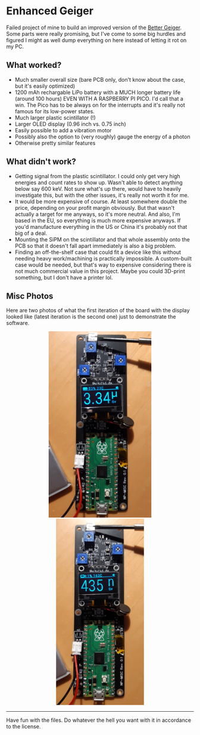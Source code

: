 # Enhanced Geiger

Failed project of mine to build an improved version of the [Better Geiger](https://www.bettergeiger.com/). Some parts were really promising, but I've come to some big hurdles and figured I might as well dump everything on here instead of letting it rot on my PC.

## What worked?

- Much smaller overall size (bare PCB only, don't know about the case, but it's easily optimized)
- 1200 mAh rechargable LiPo battery with a MUCH longer battery life (around 100 hours) EVEN WITH A RASPBERRY PI PICO. I'd call that a win. The Pico has to be always on for the interrupts and it's really not famous for its low-power states.
- Much larger plastic scintillator (!)
- Larger OLED display (0.96 inch vs. 0.75 inch)
- Easily possible to add a vibration motor
- Possibly also the option to (very roughly) gauge the energy of a photon
- Otherwise pretty similar features

## What didn't work?

- Getting signal from the plastic scintillator. I could only get very high energies and count rates to show up. Wasn't able to detect anything below say 600 keV. Not sure what's up there, would have to heavily investigate this, but with the other issues, it's really not worth it for me.
- It would be more expensive of course. At least somewhere double the price, depending on your profit margin obviously. But that wasn't actually a target for me anyways, so it's more neutral. And also, I'm based in the EU, so everything is much more expensive anyways. If you'd manufacture everything in the US or China it's probably not that big of a deal.
- Mounting the SiPM on the scintillator and that whole assembly onto the PCB so that it doesn't fall apart immediately is also a big problem.
- Finding an off-the-shelf case that could fit a device like this without needing heavy work/machining is practically impossible. A custom-built case would be needed, but that's way to expensive considering there is not much commercial value in this project. Maybe you could 3D-print something, but I don't have a printer lol.

## Misc Photos

Here are two photos of what the first iteration of the board with the display looked like (latest iteration is the second one) just to demonstrate the software.

<p align="center">
	<img src="Docs/demo1.jpg" height="500px">
	<img src="Docs/demo2.jpg" height="500px">
</p>

---

Have fun with the files. Do whatever the hell you want with it in accordance to the license.
